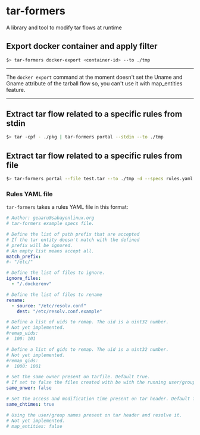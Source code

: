 # tar-formers
A library and tool to modify tar flows at runtime

## Export docker container and apply filter

```bash
$> tar-formers docker-export <container-id> --to ./tmp
```

***
The `docker export` command at the moment doesn't set the
Uname and Gname attribute of the tarball flow so, you
can't use it with map_entities feature.
***

## Extract tar flow related to a specific rules from stdin

```bash
$> tar -cpf - ./pkg | tar-formers portal --stdin --to ./tmp
```

## Extract tar flow related to a specific rules from file

```bash
$> tar-formers portal --file test.tar --to ./tmp -d --specs rules.yaml
```

### Rules YAML file

`tar-formers` takes a rules YAML file in this format:

```yaml
# Author: geaaru@sabayonlinux.org
# tar-formers example specs file.

# Define the list of path prefix that are accepted
# If the tar entity doesn't match with the defined
# prefix will be ignored.
# An empty list means accept all.
match_prefix:
#- "/etc/"

# Define the list of files to ignore.
ignore_files:
  - "/.dockerenv"

# Define the list of files to rename
rename:
  - source: "/etc/resolv.conf"
    dest: "/etc/resolv.conf.example"

# Define a list of uids to remap. The uid is a uint32 number.
# Not yet implemented.
#remap_uids:
#  100: 101

# Define a list of gids to remap. The uid is a uint32 number.
# Not yet implemented.
#remap_gids:
#  1000: 1001

# Set the same owner present on tarfile. Default true.
# If set to false the files created with be with the running user/group.
same_onwer: false

# Set the access and modification time present on tar header. Default false.
same_chtimes: true

# Using the user/group names present on tar header and resolve it.
# Not yet implemented.
# map_entities: false

```

